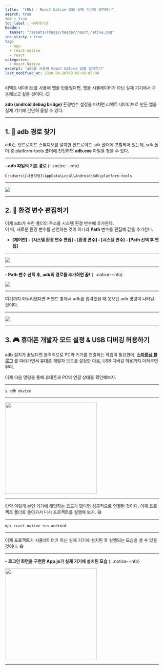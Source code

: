 ```yaml
---
title:  "[RN] - React Native 앱을 실제 기기에 설치하기"
search: true
toc : true
toc_label : 네비게이션
header:
  teaser: "/assets/images/header/react_native.png"
toc_sticky : true
tag:
  - app
  - react-native
  - react
categories:
  - React-Native
excerpt: "adb를 사용해 React Native 앱을 설치하기"
last_modified_at: 2020-04-20T08:06:00-05:00
---
```


리액트 네이티브를 사용해 앱을 만들었다면, 앱을 시뮬레이터가 아닌 실제 기기에서 구동해보고 싶을 것이다. 😉  

**adb (android debug bridge)** 환경변수 설정을 마치면 리액트 네이티브로 만든 앱을 실제 기기에 간단히 올릴 수 있다.   

---

## 1. 🧭 adb 경로 찾기

adb는 안드로이드 스튜디오를 설치한 안드로이드 sdk 폴더에 포함되어 있는데, sdk 폴더 중 platform-tools 폴더에 진입하면 **adb.exe** 파일을 찾을 수 있다.

---

**- adb 파일의 기본 경로**
{: .notice--info}

```
C:\Users\[사용자명]\AppData\Local\Android\Sdk\platform-tools
```

---

<img src = "/assets/images/2020-04-20-adb를-사용해-앱-설치하기/adb.PNG"/>

---

## 2. 🎵 환경 변수 편집하기   

이제 adb가 속한 폴더의 주소를 시스템 환경 변수에 추가한다.   
이 때, 새로운 환경 변수를 선언하는 것이 아니라 **Path** 변수를 편집해 값을 추가한다.

* **[제어판] - [시스템 환경 변수 편집] - [환경 변수] - [시스템 변수] - [Path 선택 후 편집]**

---

<img src = "/assets/images/2020-04-20-adb를-사용해-앱-설치하기/Path0.PNG"/>

---

**- Path 변수 선택 후, adb의 경로를 추가하면 끝!**
{: .notice--info}

<img src = "/assets/images/2020-04-20-adb를-사용해-앱-설치하기/Path.PNG"/>

---

여기까지 마무리됐다면 커맨드 창에서 adb를 입력했을 때 못보던 adb 명령이 나타날 것이다.   

---

<img src = "/assets/images/2020-04-20-adb를-사용해-앱-설치하기/cmd.PNG"/>

---

## 3. 🎮 휴대폰 개발자 모드 설정 & USB 디버깅 허용하기

adb 설치가 끝났다면 본격적으로 PC와 기기를 연결하는 작업이 필요한데, [**스마튠님 블로그**](https://m.blog.naver.com/dsmobile3550/221299587135) 를 따라가면서 휴대폰 개발자 모드를 설정한 다음, USB 디버깅 허용까지 마쳐주면 된다.

이제 다음 명령을 통해 휴대폰과 PC의 연결 상태를 확인해보자.

---

```
$ adb device
```

---

<img src = "/assets/images/2020-04-20-adb를-사용해-앱-설치하기/device.PNG" width = "300"/>

---

만약 이렇게 본인 기기에 해당하는 코드가 떴다면 성공적으로 연결된 것이다.
이제 프로젝트 폴더로 돌아가서 다시 프로젝트를 실행해 보자. 😄

---

```
npx react-native run-android
```

---

이제 프로젝트가 시뮬레이터가 아닌 실제 기기에 설치된 후 실행되는 모습을 볼 수 있을 것이다. 😆

---

**- 로그인 화면을 구현한 App.js가 실제 기기에 설치된 모습**
{: .notice--info}

<img src = "/assets/images/2020-04-20-adb를-사용해-앱-설치하기/success.jpg" width = "300">

---
